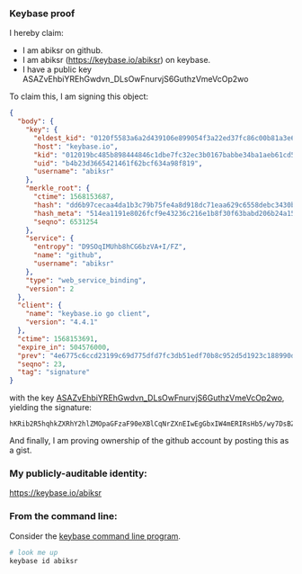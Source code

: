 ### Keybase proof

I hereby claim:

  * I am abiksr on github.
  * I am abiksr (https://keybase.io/abiksr) on keybase.
  * I have a public key ASAZvEhbiYREhGwdvn_DLsOwFnurvjS6GuthzVmeVcOp2wo

To claim this, I am signing this object:

```json
{
  "body": {
    "key": {
      "eldest_kid": "0120f5583a6a2d439106e899054f3a22ed37fc86c00b81a3e6bdc1245cc18fa66a450a",
      "host": "keybase.io",
      "kid": "012019bc485b898444846c1dbe7fc32ec3b0167babbe34ba1aeb61cd599e55c3a9db0a",
      "uid": "b4b23d3665421461f62bcf634a98f819",
      "username": "abiksr"
    },
    "merkle_root": {
      "ctime": 1568153687,
      "hash": "dd6b97cecaa4da1b3c79b75fe4a8d918dc71eaa629c6558debc3430baba1568012356b7ef44683a24b8cb53fe997839b7f18e2497ff4a6251df205c8db2be4fb",
      "hash_meta": "514ea1191e8026fcf9e43236c216e1b8f30f63babd206b24a151f89796013886",
      "seqno": 6531254
    },
    "service": {
      "entropy": "D9SOqIMUhb8hCG6bzVA+I/FZ",
      "name": "github",
      "username": "abiksr"
    },
    "type": "web_service_binding",
    "version": 2
  },
  "client": {
    "name": "keybase.io go client",
    "version": "4.4.1"
  },
  "ctime": 1568153691,
  "expire_in": 504576000,
  "prev": "4e6775c6ccd23199c69d775dfd7fc3db51edf70b8c952d5d1923c188990d537a",
  "seqno": 23,
  "tag": "signature"
}
```

with the key [ASAZvEhbiYREhGwdvn_DLsOwFnurvjS6GuthzVmeVcOp2wo](https://keybase.io/abiksr), yielding the signature:

```
hKRib2R5hqhkZXRhY2hlZMOpaGFzaF90eXBlCqNrZXnEIwEgGbxIW4mERIRsHb5/wy7DsBZ7q740uhrrYc1ZnlXDqdsKp3BheWxvYWTESpcCF8QgTmd1xszSMZnGnXdd/X/D21Ht9wuMlS1dGSPBiJkNU3rEIHljw6nA4Dm+01oCYPcL9uycdvRX4rDXiAV6SJz+En/RAgHCo3NpZ8RAxJiF6Fluy09UKkk/IHA7do9yIJ88mrdhAik3Wz7vGlHxJfQsk7h6IVK8EI72EakN+aU3S3ETndBvjzeLXcWKCahzaWdfdHlwZSCkaGFzaIKkdHlwZQildmFsdWXEIPySbxsvi0RR0TBx/YirxLbAkA1Tm0DLvmtDdes+SMIgo3RhZ80CAqd2ZXJzaW9uAQ==

```

And finally, I am proving ownership of the github account by posting this as a gist.

### My publicly-auditable identity:

https://keybase.io/abiksr

### From the command line:

Consider the [keybase command line program](https://keybase.io/download).

```bash
# look me up
keybase id abiksr
```
